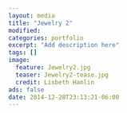 ```yaml
---
layout: media
title: "Jewelry 2"
modified:
categories: portfolio
excerpt: "Add description here"
tags: []
image:
  feature: Jewelry2.jpg
  teaser: Jewelry2-tease.jpg
  credit: Lisbeth Hamlin
ads: false
date: 2014-12-28T23:13:21-06:00
---
```


